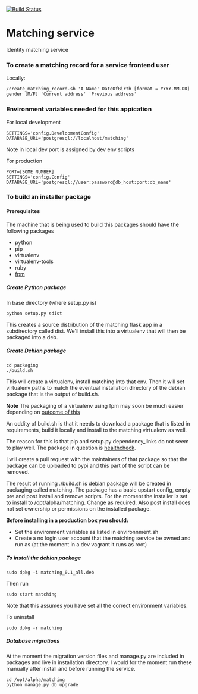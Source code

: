 
[![Build Status](https://magnum.travis-ci.com/LandRegistry/matching.svg?token=N9pcG7F7VybLxV2xrpVh&branch=master)](https://magnum.travis-ci.com/LandRegistry/matching)


Matching service
================

Identity matching service


### To create a matching record for a service frontend user

Locally:
```
/create_matching_record.sh 'A Name' DateOfBirth [format = YYYY-MM-DD] gender [M/F] 'Current address' 'Previous address'
```

### Environment variables needed for this appication

For local development
```
SETTINGS='config.DevelopmentConfig'
DATABASE_URL='postgresql://localhost/matching'
```
Note in local dev port is assigned by dev env scripts

For production
```
PORT=[SOME NUMBER]
SETTINGS='config.Config'
DATABASE_URL='postgresql://user:password@db_host:port:db_name'
```

### To build an installer package

#### Prerequisites 

The machine that is being used to build this packages should have the following packages

* python
* pip 
* virtualenv
* virtualenv-tools
* ruby
* [fpm](https://github.com/jordansissel/fpm)


##### Create Python package

In base directory (where setup.py is)
```
python setup.py sdist
```

This creates a source distribution of the matching flask app in a subdirectory called dist. We'll install this into a virtualenv that will then be packaged into a deb.

##### Create Debian package

```
cd packaging
./build.sh
```

This will create a virtualenv, install matching into that env. Then it will set virtualenv paths to match the eventual installation directory of the debian package that is the output of build.sh.

**Note** 
The packaging of a virtualenv using fpm may soon be much easier depending on [outcome of this](https://github.com/jordansissel/fpm/issues/697)

An oddity of build.sh is that it needs to download a package that is listed in requirements, build it locally and install to the matching virtualenv as well.

The reason for this is that pip and setup.py dependency_links do not seem to play well. The package in question is [healthcheck](https://github.com/runscope/healthcheck). 

I will create a pull request with the maintainers of that package so that the package can be uploaded to pypi and this part of the script can be removed.

The result of running ./build.sh is debian package will be created in packaging called matching. The package has a basic upstart config, empty pre and post install and remove scripts. For the moment the installer is set to install to /opt/alpha/matching. Change as required. Also post install does not set ownership or permissions on the installed package.

**Before installing in a production box you should:**

* Set the environment variables as listed in environnment.sh 
* Create a no login user account that the matching service be owned and run as (at the moment in a dev vagrant it runs as root)

##### To install the debian package

```
sudo dpkg -i matching_0.1_all.deb
``` 

Then run

```
sudo start matching
```

Note that this assumes you have set all the correct environment variables.

To uninstall

```
sudo dpkg -r matching
```

##### Database migrations

At the moment the migration version files and manage.py are included in packages and live in installation directory. I would for the moment run these manually after install and before running the service.

```
cd /opt/alpha/matching
python manage.py db upgrade
```
